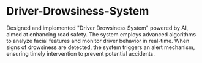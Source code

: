 # Driver-Drowsiness-System
Designed and implemented "Driver Drowsiness System" powered by AI, aimed at enhancing road safety. The system employs advanced algorithms to analyze facial features and monitor driver behavior in real-time. When signs of drowsiness are detected, the system triggers an alert mechanism, ensuring timely intervention to prevent potential accidents.
